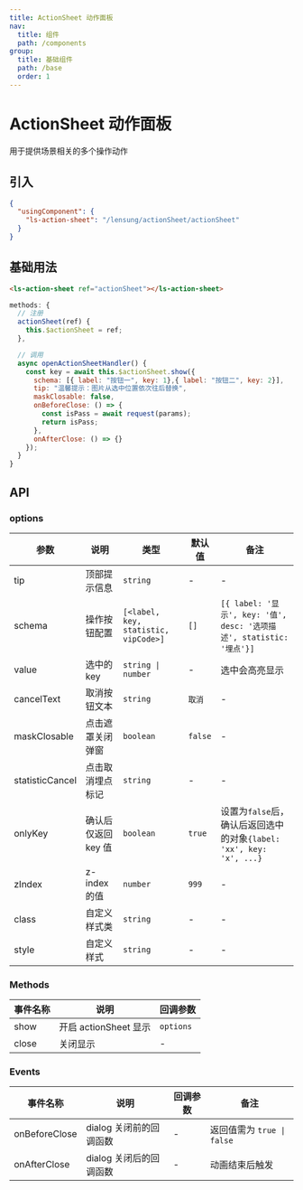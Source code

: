 ```yaml
---
title: ActionSheet 动作面板
nav:
  title: 组件
  path: /components
group:
  title: 基础组件
  path: /base
  order: 1
---
```


# ActionSheet 动作面板

用于提供场景相关的多个操作动作

## 引入

```json
{
  "usingComponent": {
    "ls-action-sheet": "/lensung/actionSheet/actionSheet"
  }
}
```

## 基础用法

```html
<ls-action-sheet ref="actionSheet"></ls-action-sheet>
```

```js
methods: {
  // 注册
  actionSheet(ref) {
    this.$actionSheet = ref;
  },

  // 调用
  async openActionSheetHandler() {
    const key = await this.$actionSheet.show({
      schema: [{ label: "按钮一", key: 1},{ label: "按钮二", key: 2}],
      tip: "温馨提示：图片从选中位置依次往后替换",
      maskClosable: false,
      onBeforeClose: () => {
        const isPass = await request(params);
        return isPass;
      },
      onAfterClose: () => {}
    });
  }
}
```

## API

### options

| 参数            | 说明                | 类型                        | 默认值  | 备注                                                                 |
| --------------- | ------------------- | --------------------------- | ------- | -------------------------------------------------------------------- |
| tip             | 顶部提示信息        | `string`                    | -       | -                                                                    |
| schema          | 操作按钮配置        | `[<label, key, statistic, vipCode>]` | `[]`    | `[{ label: '显示', key: '值', desc: '选项描述', statistic: '埋点'}]` |
| value           | 选中的 key          | `string \| number`          | -       | 选中会高亮显示                                                       |
| cancelText      | 取消按钮文本        | `string`                    | `取消`  | -                                                                    |
| maskClosable    | 点击遮罩关闭弹窗    | `boolean`                   | `false` | -                                                                    |
| statisticCancel | 点击取消埋点标记    | `string`                    | -       | -                                                                    |
| onlyKey         | 确认后仅返回 key 值 | `boolean`                   | `true`  | 设置为`false`后，确认后返回选中的对象`{label: 'xx', key: 'x', ...}`  |
| zIndex          | z-index 的值        | `number`                    | `999`   | -                                                                    |
| class           | 自定义样式类        | `string`                    | -       | -                                                                    |
| style           | 自定义样式          | `string`                    | -       | -                                                                    |

### Methods

| 事件名称 | 说明                  | 回调参数  |
| -------- | --------------------- | --------- |
| show     | 开启 actionSheet 显示 | `options` |
| close    | 关闭显示              | -         |

### Events

| 事件名称      | 说明                    | 回调参数 | 备注                       |
| ------------- | ----------------------- | -------- | -------------------------- |
| onBeforeClose | dialog 关闭前的回调函数 | -        | 返回值需为 `true \| false` |
| onAfterClose  | dialog 关闭后的回调函数 | -        | 动画结束后触发             |
